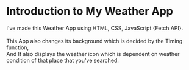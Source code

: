 # Introduction to My Weather App

I've made this Weather App using HTML, CSS, JavaScript {Fetch API}.
<br><br>
This App also changes its background which is decided by the Timing function,<br>
And It also displays the weather icon which is dependent on weather condition of that place that you've searched.